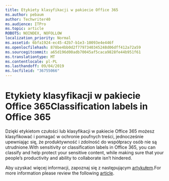 ```yaml
---
title: Etykiety klasyfikacji w pakiecie Office 365
ms.author: pebaum
author: Techwriter40
ms.audience: ITPro
ms.topic: article
ROBOTS: NOINDEX, NOFOLLOW
localization_priority: Normal
ms.assetid: 6bfa1924-ec45-42b7-b1e3-10093e4e446f
ms.openlocfilehash: 878be4bb0d2f7797340345248d06dff412a72a59
ms.sourcegitcommit: a65d196d00adb70045af5caca9828fe44b951f61
ms.translationtype: MT
ms.contentlocale: pl-PL
ms.lasthandoff: 09/04/2019
ms.locfileid: "36755066"
---
```

# <a name="classification-labels-in-office-365"></a><span data-ttu-id="6c27c-102">Etykiety klasyfikacji w pakiecie Office 365</span><span class="sxs-lookup"><span data-stu-id="6c27c-102">Classification labels in Office 365</span></span>

<span data-ttu-id="6c27c-103">Dzięki etykietom czułości lub klasyfikacji w pakiecie Office 365 możesz klasyfikować i pomagać w ochronie poufnych treści, jednocześnie upewniając się, że produktywność i zdolność do współpracy osób nie są utrudnione.</span><span class="sxs-lookup"><span data-stu-id="6c27c-103">With sensitivity or classification labels in Office 365, you can classify and help protect your sensitive content, while making sure that your people’s productivity and ability to collaborate isn’t hindered.</span></span>

<span data-ttu-id="6c27c-104">Aby uzyskać więcej informacji, zapoznaj się z następującym [artykułem](https://docs.microsoft.com/office365/securitycompliance/sensitivity-labels).</span><span class="sxs-lookup"><span data-stu-id="6c27c-104">For more information please review the following [article](https://docs.microsoft.com/office365/securitycompliance/sensitivity-labels).</span></span>
